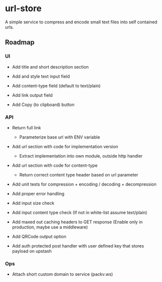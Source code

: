 # url-store

A simple service to compress and encode small text files into self contained urls.


## Roadmap


### UI

- Add title and short description section

- Add and style text input field

- Add content-type field (default to text/plain)

- Add link output field

- Add Copy (to clipboard) button

### API

- Return full link
  - Parameterize base url with ENV variable

- Add url section with code for implementation version
  - Extract implementation into own module, outside http handler

- Add url section with code for content-type
  - Return correct content type header based on url parameter

- Add unit tests for compression + encoding / decoding + decompression

- Add proper error handling

- Add input size check

- Add input content type check (If not in white-list assume text/plain)

- Add maxed out caching headers to GET response (Enable only in production, maybe use a middleware)

- Add QRCode output option

- Add auth protected post handler with user defined key that stores payload on upstash

### Ops

- Attach short custom domain to service (packv.ws)